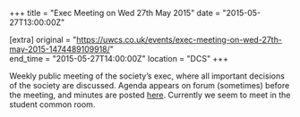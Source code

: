 +++
title = "Exec Meeting on Wed 27th May 2015"
date = "2015-05-27T13:00:00Z"

[extra]
original = "https://uwcs.co.uk/events/exec-meeting-on-wed-27th-may-2015-1474489109918/"    
end_time = "2015-05-27T14:00:00Z"
location = "DCS"
+++

Weekly public meeting of the society’s exec, where all important decisions of the society are discussed. Agenda appears on forum (sometimes) before the meeting, and minutes are posted [here](https://uwcs.co.uk/minutes/). Currently we seem to meet in the student common room.

